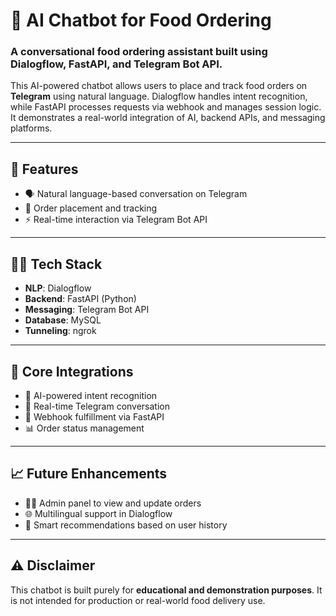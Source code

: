 # 🤖 AI Chatbot for Food Ordering

### A conversational food ordering assistant built using **Dialogflow**, **FastAPI**, and **Telegram Bot API**.

This AI-powered chatbot allows users to place and track food orders on **Telegram** using natural language. Dialogflow handles intent recognition, while FastAPI processes requests via webhook and manages session logic. It demonstrates a real-world integration of AI, backend APIs, and messaging platforms.

---

## 🚀 Features

- 🗣️ Natural language-based conversation on Telegram  
- 🛒 Order placement and tracking  
- ⚡ Real-time interaction via Telegram Bot API  

---

## 🧑‍💻 Tech Stack

- **NLP**: Dialogflow  
- **Backend**: FastAPI (Python)  
- **Messaging**: Telegram Bot API  
- **Database**: MySQL
- **Tunneling**: ngrok

---

## 🔧 Core Integrations

- 🧠 AI-powered intent recognition  
- 💬 Real-time Telegram conversation  
- 🧾 Webhook fulfillment via FastAPI  
- 📊 Order status management  

---

## 📈 Future Enhancements

- 🧑‍🍳 Admin panel to view and update orders  
- 🌐 Multilingual support in Dialogflow  
- 🧠 Smart recommendations based on user history  

---

## ⚠️ Disclaimer

This chatbot is built purely for **educational and demonstration purposes**. It is not intended for production or real-world food delivery use.
